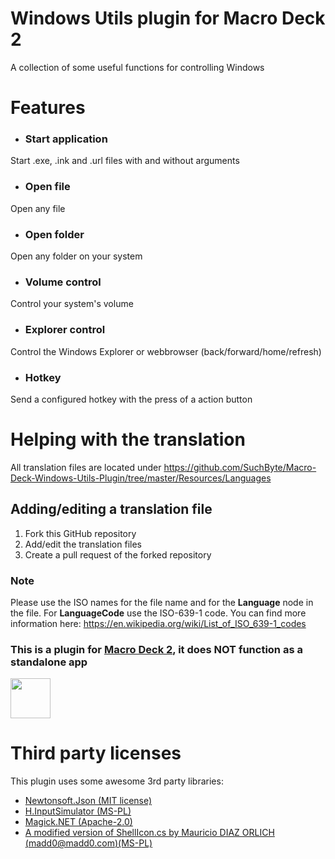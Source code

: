 # Windows Utils plugin for Macro Deck 2
A collection of some useful functions for controlling Windows

# Features
- ### Start application
Start .exe, .ink and .url files with and without arguments
- ### Open file
Open any file
- ### Open folder
Open any folder on your system
- ### Volume control
Control your system's volume
- ### Explorer control
Control the Windows Explorer or webbrowser (back/forward/home/refresh)
- ### Hotkey
Send a configured hotkey with the press of a action button

# Helping with the translation
All translation files are located under https://github.com/SuchByte/Macro-Deck-Windows-Utils-Plugin/tree/master/Resources/Languages
## Adding/editing a translation file
1. Fork this GitHub repository
2. Add/edit the translation files
3. Create a pull request of the forked repository
### Note
Please use the ISO names for the file name and for the __Language__ node in the file. For __LanguageCode__ use the ISO-639-1 code. You can find more information here: https://en.wikipedia.org/wiki/List_of_ISO_639-1_codes

### This is a plugin for [Macro Deck 2](https://github.com/SuchByte/Macro-Deck), it does NOT function as a standalone app
<img height="64px" src="https://macrodeck.org/images/works_with_macrodeck2.png" />


# Third party licenses
This plugin uses some awesome 3rd party libraries:
- [Newtonsoft.Json (MIT license)](https://www.newtonsoft.com/json)
- [H.InputSimulator (MS-PL)](https://github.com/HavenDV/H.InputSimulator)
- [Magick.NET (Apache-2.0)](https://github.com/dlemstra/Magick.NET)
- [A modified version of ShellIcon.cs by Mauricio DIAZ ORLICH (madd0@madd0.com)(MS-PL)](https://gist.github.com/madd0/1433330)

